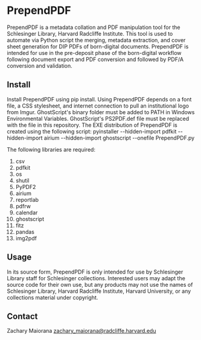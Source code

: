 # PrependPDF

PrependPDF is a metadata collation and PDF manipulation tool for the Schlesinger Library, Harvard Radcliffe Institute. This tool is used to automate via Python script the merging, metadata extraction, and cover sheet generation for DIP PDFs of born-digital documents. PrependPDF is intended for use in the pre-deposit phase of the born-digital workflow following document export and PDF conversion and followed by PDF/A conversion and validation.

## Install

Install PrependPDF using pip install. Using PrependPDF depends on a font file, a CSS stylesheet, and internet connection to pull an institutional logo from Imgur. GhostScript's binary folder must be added to PATH in Windows Environmental Variables. GhostScript's PS2PDF.def file must be replaced with the file in this repository. The EXE distribution of PrependPDF is created using the following script:
pyinstaller --hidden-import pdfkit --hidden-import airium --hidden-import ghostscript --onefile PrependPDF<span>.p</span>y

The following libraries are required:
1. csv
2. pdfkit
3. os
4. shutil
5. PyPDF2
6. airium
7. reportlab
8. pdfrw
9. calendar
10. ghostscript
11. fitz
12. pandas
13. img2pdf

## Usage

In its source form, PrependPDF is only intended for use by Schlesinger Library staff for Schlesinger collections. Interested users may adapt the source code for their own use, but any products may not use the names of Schlesinger Library, Harvard Radcliffe Institute, Harvard University, or any collections material under copyright.

## Contact

Zachary Maiorana
zachary_maiorana@radcliffe.harvard.edu
